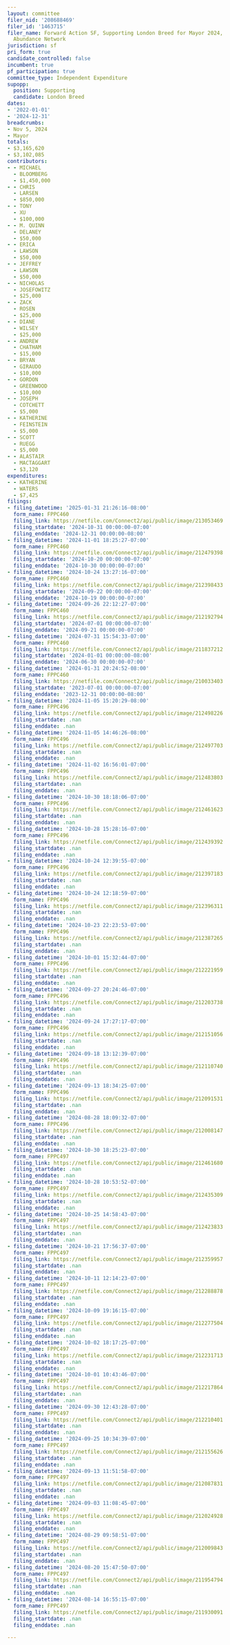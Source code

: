 ```yaml
---
layout: committee
filer_nid: '208688469'
filer_id: '1463715'
filer_name: Forward Action SF, Supporting London Breed for Mayor 2024, Sponsored by
  Abundance Network
jurisdiction: sf
pri_form: true
candidate_controlled: false
incumbent: true
pf_participation: true
committee_type: Independent Expenditure
supopp:
  position: Supporting
  candidate: London Breed
dates:
- '2022-01-01'
- '2024-12-31'
breadcrumbs:
- Nov 5, 2024
- Mayor
totals:
- $3,165,620
- $3,102,085
contributors:
- - MICHAEL
  - BLOOMBERG
  - $1,450,000
- - CHRIS
  - LARSEN
  - $850,000
- - TONY
  - XU
  - $100,000
- - M. QUINN
  - DELANEY
  - $50,000
- - ERICA
  - LAWSON
  - $50,000
- - JEFFREY
  - LAWSON
  - $50,000
- - NICHOLAS
  - JOSEFOWITZ
  - $25,000
- - ZACK
  - ROSEN
  - $25,000
- - DIANE
  - WILSEY
  - $25,000
- - ANDREW
  - CHATHAM
  - $15,000
- - BRYAN
  - GIRAUDO
  - $10,000
- - GORDON
  - GREENWOOD
  - $10,000
- - JOSEPH
  - COTCHETT
  - $5,000
- - KATHERINE
  - FEINSTEIN
  - $5,000
- - SCOTT
  - RUEGG
  - $5,000
- - ALASTAIR
  - MACTAGGART
  - $3,120
expenditures:
- - KATHERINE
  - WATERS
  - $7,425
filings:
- filing_datetime: '2025-01-31 21:26:16-08:00'
  form_name: FPPC460
  filing_link: https://netfile.com/Connect2/api/public/image/213053469
  filing_startdate: '2024-10-31 00:00:00-07:00'
  filing_enddate: '2024-12-31 00:00:00-08:00'
- filing_datetime: '2024-11-01 18:25:27-07:00'
  form_name: FPPC460
  filing_link: https://netfile.com/Connect2/api/public/image/212479398
  filing_startdate: '2024-10-20 00:00:00-07:00'
  filing_enddate: '2024-10-30 00:00:00-07:00'
- filing_datetime: '2024-10-24 13:27:16-07:00'
  form_name: FPPC460
  filing_link: https://netfile.com/Connect2/api/public/image/212398433
  filing_startdate: '2024-09-22 00:00:00-07:00'
  filing_enddate: '2024-10-19 00:00:00-07:00'
- filing_datetime: '2024-09-26 22:12:27-07:00'
  form_name: FPPC460
  filing_link: https://netfile.com/Connect2/api/public/image/212192794
  filing_startdate: '2024-07-01 00:00:00-07:00'
  filing_enddate: '2024-09-21 00:00:00-07:00'
- filing_datetime: '2024-07-31 15:54:33-07:00'
  form_name: FPPC460
  filing_link: https://netfile.com/Connect2/api/public/image/211837212
  filing_startdate: '2024-01-01 00:00:00-08:00'
  filing_enddate: '2024-06-30 00:00:00-07:00'
- filing_datetime: '2024-01-31 20:24:52-08:00'
  form_name: FPPC460
  filing_link: https://netfile.com/Connect2/api/public/image/210033403
  filing_startdate: '2023-07-01 00:00:00-07:00'
  filing_enddate: '2023-12-31 00:00:00-08:00'
- filing_datetime: '2024-11-05 15:20:29-08:00'
  form_name: FPPC496
  filing_link: https://netfile.com/Connect2/api/public/image/212498226
  filing_startdate: .nan
  filing_enddate: .nan
- filing_datetime: '2024-11-05 14:46:26-08:00'
  form_name: FPPC496
  filing_link: https://netfile.com/Connect2/api/public/image/212497703
  filing_startdate: .nan
  filing_enddate: .nan
- filing_datetime: '2024-11-02 16:56:01-07:00'
  form_name: FPPC496
  filing_link: https://netfile.com/Connect2/api/public/image/212483803
  filing_startdate: .nan
  filing_enddate: .nan
- filing_datetime: '2024-10-30 18:18:06-07:00'
  form_name: FPPC496
  filing_link: https://netfile.com/Connect2/api/public/image/212461623
  filing_startdate: .nan
  filing_enddate: .nan
- filing_datetime: '2024-10-28 15:28:16-07:00'
  form_name: FPPC496
  filing_link: https://netfile.com/Connect2/api/public/image/212439392
  filing_startdate: .nan
  filing_enddate: .nan
- filing_datetime: '2024-10-24 12:39:55-07:00'
  form_name: FPPC496
  filing_link: https://netfile.com/Connect2/api/public/image/212397183
  filing_startdate: .nan
  filing_enddate: .nan
- filing_datetime: '2024-10-24 12:18:59-07:00'
  form_name: FPPC496
  filing_link: https://netfile.com/Connect2/api/public/image/212396311
  filing_startdate: .nan
  filing_enddate: .nan
- filing_datetime: '2024-10-23 22:23:53-07:00'
  form_name: FPPC496
  filing_link: https://netfile.com/Connect2/api/public/image/212387265
  filing_startdate: .nan
  filing_enddate: .nan
- filing_datetime: '2024-10-01 15:32:44-07:00'
  form_name: FPPC496
  filing_link: https://netfile.com/Connect2/api/public/image/212221959
  filing_startdate: .nan
  filing_enddate: .nan
- filing_datetime: '2024-09-27 20:24:46-07:00'
  form_name: FPPC496
  filing_link: https://netfile.com/Connect2/api/public/image/212203738
  filing_startdate: .nan
  filing_enddate: .nan
- filing_datetime: '2024-09-24 17:27:17-07:00'
  form_name: FPPC496
  filing_link: https://netfile.com/Connect2/api/public/image/212151056
  filing_startdate: .nan
  filing_enddate: .nan
- filing_datetime: '2024-09-18 13:12:39-07:00'
  form_name: FPPC496
  filing_link: https://netfile.com/Connect2/api/public/image/212110740
  filing_startdate: .nan
  filing_enddate: .nan
- filing_datetime: '2024-09-13 18:34:25-07:00'
  form_name: FPPC496
  filing_link: https://netfile.com/Connect2/api/public/image/212091531
  filing_startdate: .nan
  filing_enddate: .nan
- filing_datetime: '2024-08-28 18:09:32-07:00'
  form_name: FPPC496
  filing_link: https://netfile.com/Connect2/api/public/image/212008147
  filing_startdate: .nan
  filing_enddate: .nan
- filing_datetime: '2024-10-30 18:25:23-07:00'
  form_name: FPPC497
  filing_link: https://netfile.com/Connect2/api/public/image/212461680
  filing_startdate: .nan
  filing_enddate: .nan
- filing_datetime: '2024-10-28 10:53:52-07:00'
  form_name: FPPC497
  filing_link: https://netfile.com/Connect2/api/public/image/212435309
  filing_startdate: .nan
  filing_enddate: .nan
- filing_datetime: '2024-10-25 14:58:43-07:00'
  form_name: FPPC497
  filing_link: https://netfile.com/Connect2/api/public/image/212423833
  filing_startdate: .nan
  filing_enddate: .nan
- filing_datetime: '2024-10-21 17:56:37-07:00'
  form_name: FPPC497
  filing_link: https://netfile.com/Connect2/api/public/image/212359957
  filing_startdate: .nan
  filing_enddate: .nan
- filing_datetime: '2024-10-11 12:14:23-07:00'
  form_name: FPPC497
  filing_link: https://netfile.com/Connect2/api/public/image/212288878
  filing_startdate: .nan
  filing_enddate: .nan
- filing_datetime: '2024-10-09 19:16:15-07:00'
  form_name: FPPC497
  filing_link: https://netfile.com/Connect2/api/public/image/212277504
  filing_startdate: .nan
  filing_enddate: .nan
- filing_datetime: '2024-10-02 18:17:25-07:00'
  form_name: FPPC497
  filing_link: https://netfile.com/Connect2/api/public/image/212231713
  filing_startdate: .nan
  filing_enddate: .nan
- filing_datetime: '2024-10-01 10:43:46-07:00'
  form_name: FPPC497
  filing_link: https://netfile.com/Connect2/api/public/image/212217864
  filing_startdate: .nan
  filing_enddate: .nan
- filing_datetime: '2024-09-30 12:43:28-07:00'
  form_name: FPPC497
  filing_link: https://netfile.com/Connect2/api/public/image/212210401
  filing_startdate: .nan
  filing_enddate: .nan
- filing_datetime: '2024-09-25 10:34:39-07:00'
  form_name: FPPC497
  filing_link: https://netfile.com/Connect2/api/public/image/212155626
  filing_startdate: .nan
  filing_enddate: .nan
- filing_datetime: '2024-09-13 11:51:58-07:00'
  form_name: FPPC497
  filing_link: https://netfile.com/Connect2/api/public/image/212087831
  filing_startdate: .nan
  filing_enddate: .nan
- filing_datetime: '2024-09-03 11:08:45-07:00'
  form_name: FPPC497
  filing_link: https://netfile.com/Connect2/api/public/image/212024928
  filing_startdate: .nan
  filing_enddate: .nan
- filing_datetime: '2024-08-29 09:58:51-07:00'
  form_name: FPPC497
  filing_link: https://netfile.com/Connect2/api/public/image/212009843
  filing_startdate: .nan
  filing_enddate: .nan
- filing_datetime: '2024-08-20 15:47:50-07:00'
  form_name: FPPC497
  filing_link: https://netfile.com/Connect2/api/public/image/211954794
  filing_startdate: .nan
  filing_enddate: .nan
- filing_datetime: '2024-08-14 16:55:15-07:00'
  form_name: FPPC497
  filing_link: https://netfile.com/Connect2/api/public/image/211930091
  filing_startdate: .nan
  filing_enddate: .nan

---
```

